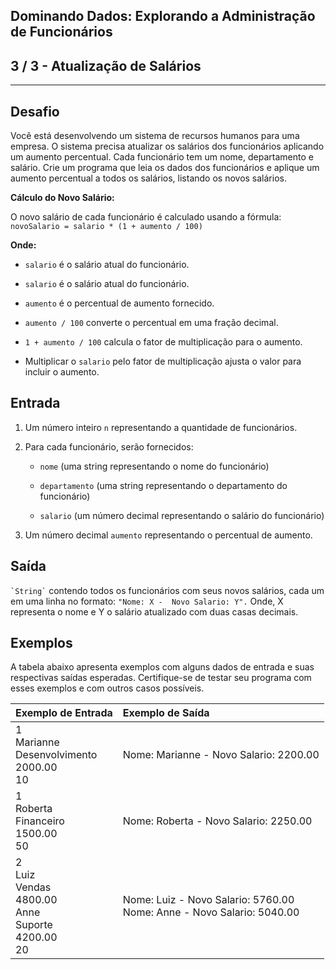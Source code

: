 Dominando Dados: Explorando a Administração de Funcionários
-----------------------------------------------------------
3 / 3 - Atualização de Salários
-------------------------------

* * *

Desafio
-------

Você está desenvolvendo um sistema de recursos humanos para uma empresa. O sistema precisa atualizar os salários dos
funcionários aplicando um aumento percentual. Cada funcionário tem um nome, departamento e salário. Crie um programa que
leia os dados dos funcionários e aplique um aumento percentual a todos os salários, listando os novos salários.

**Cálculo do Novo Salário:**

O novo salário de cada funcionário é calculado usando a fórmula: `novoSalario = salario * (1 + aumento / 100)`

**Onde:**

* `salario` é o salário atual do funcionário.

* `salario` é o salário atual do funcionário.

* `aumento` é o percentual de aumento fornecido.

* `aumento / 100` converte o percentual em uma fração decimal.

* `1 + aumento / 100` calcula o fator de multiplicação para o aumento.

* Multiplicar o `salario` pelo fator de multiplicação ajusta o valor para incluir o aumento.

Entrada
-------

1. Um número inteiro `n` representando a quantidade de funcionários.

2. Para cada funcionário, serão fornecidos:

    * `nome` (uma string representando o nome do funcionário)

    * `departamento` (uma string representando o departamento do funcionário)

    * `salario` (um número decimal representando o salário do funcionário)

3. Um número decimal `aumento` representando o percentual de aumento.

Saída
-----

`` `String` `` contendo todos os funcionários com seus novos salários, cada um em uma linha no formato:
`"Nome: X -  Novo Salario: Y".` Onde, X representa o nome e Y o salário atualizado com duas casas decimais.

Exemplos
--------

A tabela abaixo apresenta exemplos com alguns dados de entrada e suas respectivas saídas esperadas. Certifique-se de
testar seu programa com esses exemplos e com outros casos possíveis.

| Exemplo de Entrada                                                   | Exemplo de Saída                                                         |
|:---------------------------------------------------------------------|:-------------------------------------------------------------------------|
| 1<br>Marianne<br>Desenvolvimento<br>2000.00<br>10                    | Nome: Marianne - Novo Salario: 2200.00                                   |
| 1<br>Roberta<br>Financeiro<br>1500.00<br>50                          | Nome: Roberta - Novo Salario: 2250.00                                    |
| 2  <br>Luiz<br>Vendas<br>4800.00<br>Anne<br>Suporte<br>4200.00<br>20 | Nome: Luiz - Novo Salario: 5760.00<br>Nome: Anne - Novo Salario: 5040.00 |

